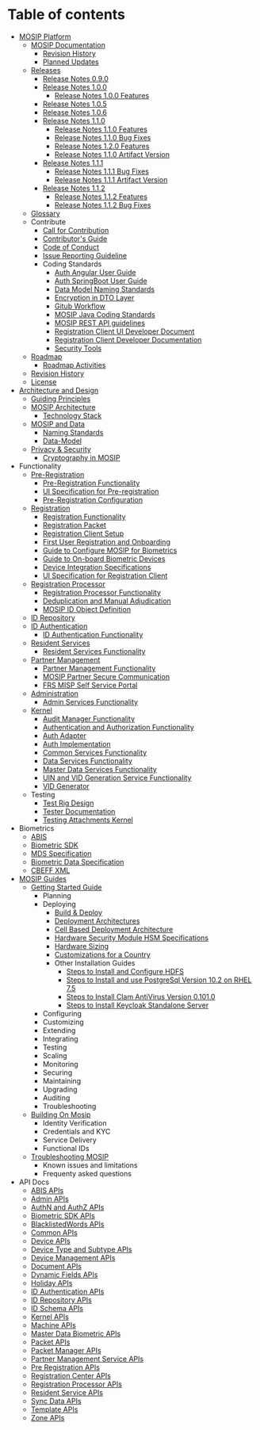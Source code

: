# Table of contents

* [MOSIP Platform](Platform.md)
    *  [MOSIP Documentation](Home.md)
        * [Revision History](Revision-History.md)
        * [Planned Updates](Documentation-Updates.md)
    * [Releases](MOSIP-Releases.md)
        * [Release Notes 0.9.0](Release-Notes-0.9.0.md)
        * [Release Notes 1.0.0](Release-Notes-1.0.0.md)
            * [Release Notes 1.0.0 Features](Release-Notes-1.0.0-Features.md)
        * [Release Notes 1.0.5](Release-Notes-1.0.5.md)
        * [Release Notes 1.0.6](Release-Notes-1.0.6.md)
        * [Release Notes 1.1.0](Release-Notes-1.1.0.md)
            * [Release Notes 1.1.0 Features](Release-Notes-1.1.0-Features.md)
            * [Release Notes 1.1.0 Bug Fixes](Release-Notes-1.1.0-Bug-Fixes.md)
            * [Release Notes 1.2.0 Features](Release-Notes-1.2.0-Features.md)
            * [Release Notes 1.1.0 Artifact Version](Release-Notes-1.1.0-Artifact-Version.md)
        * [Release Notes 1.1.1](Release-Notes-1.1.1.md)
            * [Release Notes 1.1.1 Bug Fixes](Release-Notes-1.1.1-Bug-Fixes.md)
            * [Release Notes 1.1.1 Artifact Version](Release-Notes-1.1.1-Artifact-Version.md)
        * [Release Notes 1.1.2](Release-Notes-1.1.2.md)
            * [Release Notes 1.1.2 Features](Release-Notes-1.1.2-Features.md)
            * [Release Notes 1.1.2 Bug Fixes](Release-Notes-1.1.2-Bug-Fixes.md)
    * [Glossary](Glossary.md)
    * Contribute
        * [Call for Contribution](Call-for-Contribution.md)
        * [Contributor's Guide](Contributor-Guide.md)
        * [Code of Conduct](Code-of-Conduct.md)
        * [Issue Reporting Guideline](Issue-Reporting-Guideline.md)
        * Coding Standards
            * [Auth Angular User Guide](Auth-Angular-User-Guide.md)
            * [Auth SpringBoot User Guide](Auth-SpringBoot-User-Guide.md)
            * [Data Model Naming Standards](Data-Model-Naming-Standards.md)
            * [Encryption in DTO Layer](Encryption-in-DTO-Layer.md)
            * [Gitub Workflow](Github-Workflow.md)
            * [MOSIP Java Coding Standards](MOSIP-Java-Coding-Standards.md)
            * [MOSIP REST API guidelines](MOSIP-REST-API-guidelines.md)
            * [Registration Client UI Developer Document](Registration-Client-UI-Developer-Document.md)
            * [Registration Client Developer Documentation](Registration-Client-Developer-Documentation.md)
            * [Security Tools](Security-Tools.md)
    * [Roadmap](Roadmap.md)
        * [Roadmap Activities](Roadmap-Activities.md)
    * [Revision History](Revision-History.md)
    * [License](License.md)
* [Architecture and Design](Architecture.md)
    * [Guiding Principles](Architecture-Principles.md)
    * [MOSIP Architecture](Mosip-Architecture.md)
        * [Technology Stack](Technology-Stack.md)
    * [MOSIP and Data](Data-Architecture.md)
        * [Naming Standards](Data-Model-Naming-Standards.md)
		* [Data-Model](MOSIP-Data-Model.md)
    * [Privacy & Security](Privacy-and-Security.md)    
        * [Cryptography in MOSIP](Encryption-in-DTO-Layer.md)
* Functionality
    * [Pre-Registration](Pre-Registration.md)
        * [Pre-Registration Functionality](Pre-Registration-Functionality.md)
		* [UI Specification for Pre-registration](UI-Specification-for-Pre-Registration.md)
		* [Pre-Registration Configuration](Pre-Registration-Configuration.md)
    * [Registration](Registration-Client.md)
        * [Registration Functionality](Registration-Functionality.md)
        * [Registration Packet](Registration-Packet.md)
        * [Registration Client Setup](Registration-Client-Setup.md)
        * [First User Registration and Onboarding](First-User-Registration-and-Onboarding.md)
        * [Guide to Configure MOSIP for Biometrics](Guide-to-Configure-MOSIP-for-Biometrics.md)
        * [Guide to On-board Biometric Devices](Guide-to-On-board-Biometric-Devices.md)
        * [Device Integration Specifications](Device-Integration-Specifications.md)
		* [UI Specification for Registration Client](UI-Specification-for-Registration-Client.md)
    * [Registration Processor](Registration-Processor.md)
        * [Registration Processor Functionality](Registration-Processor-Functionality.md)
        * [Deduplication and Manual Adjudication](Deduplication-and-Manual-Adjudication.md)
        * [MOSIP ID Object Definition](MOSIP-ID-Object-Definition.md)
    * [ID Repository](ID-Repository.md)
    * [ID Authentication](ID-Authentication.md)
        * [ID Authentication Functionality](ID-Authentication-Functionality.md)
    * [Resident Services](Resident-Services.md)
        * [Resident Services Functionality](Resident-Services-Functionality.md)
    * [Partner Management](Partner-Management.md)
        * [Partner Management Functionality](Partner-Management-Functionality.md)
        * [MOSIP Partner Secure Communication](MOSIP-Partner-Secure-Communication.md)
        * [FRS MISP Self Service Portal](FRS-MISP-Self-Service-Portal.md) 
    * [Administration](Admin.md)
        * [Admin Services Functionality](Admin-Services-Functionality.md)
    * [Kernel](Kernel.md)
        * [Audit Manager Functionality](Audit-Manager-Functionality.md)
        * [Authentication and Authorization Functionality](Authentication-and-Authorization-Functionality.md)
        * [Auth Adapter](Auth-Adapter.md)
        * [Auth Implementation](Auth-Implementation.md)      
        * [Common Services Functionality](Common-Services-Functionality.md)
        * [Data Services Functionality](Data-Services-Functionality.md)
        * [Master Data Services Functionality](Master-Data-Services-Functionality.md)
        * [UIN and VID Generation Service Functionality](UIN-and-VID-Generation-Service-Functionality.md)
        * [VID Generator](VID-Generator.md)
    * Testing
        * [Test Rig Design](Test-Rig-Design.md)
        * [Tester Documentation](Tester-Documentation.md)
        * [Testing Attachments   Kernel](Testing-Attachments---Kernel.md)
* Biometrics 
    * [ABIS](Automated-Biometric-Identification-System-ABIS.md)
    * [Biometric SDK](Biometric-SDK.md)
    * [MDS Specification](MOSIP-Device-Service-Specification.md)
    * [Biometric Data Specification](Biometric-Data-Specification.md)
    * [CBEFF XML](CBEFF-XML.md)
* [MOSIP Guides](Guides.md)
    * [Getting Started Guide](Getting-Started.md)
    	* Planning
        * Deploying
            * [Build & Deploy](Build-and-Deploy.md)
            * [Deployment Architectures](Deployment-Architectures.md)
            * [Cell Based Deployment Architecture](Cell-Based-Deployment-Architecture.md)
            * [Hardware Security Module HSM Specifications](Hardware-Security-Module-HSM-Specifications.md)
            * [Hardware Sizing](Hardware-Sizing.md)
            * [Customizations for a Country](Customisations-for-a-Country.md)
            * Other Installation Guides
                * [Steps to Install and Configure HDFS](Steps-to-Install-and-Configure-HDFS.md)
                * [Steps to Install and use PostgreSql Version 10.2 on RHEL 7.5](Steps-to-Install-and-use-PostgreSql-Version-10.2-on-RHEL-7.5.md)
                * [Steps to Install Clam AntiVirus Version 0.101.0](Steps-to-Install-Clam-AntiVirus-Version-0.101.0.md)
                * [Steps to Install Keycloak Standalone Server](Steps-to-Install-Keycloak-Standalone-Server.md)
        * Configuring
        * Customizing
        * Extending
        * Integrating
        * Testing
        * Scaling
        * Monitoring
        * Securing
        * Maintaining
        * Upgrading
        * Auditing
        * Troubleshooting
    * [Building On Mosip](Using-Mosip.md)
        * Identity Verification
        * Credentials and KYC
        * Service Delivery
        * Functional IDs
    * [Troubleshooting MOSIP](Troubleshooting.md)
        * Known issues and limitations
        * Frequenty asked questions
* API Docs
    * [ABIS APIs](ABIS-APIs.md)
    * [Admin APIs](Admin-APIs.md)
    * [AuthN and AuthZ APIs](AuthN-and-AuthZ-APIs.md)
    * [Biometric SDK APIs](Biometric-SDK-API-Specification.md)
    * [BlacklistedWords APIs](BlacklistedWords-APIs.md)
    * [Common APIs](Common-APIs.md)
    * [Device APIs](Device-APIs.md)
    * [Device Type and Subtype APIs](Device-Type-and-Subtype-APIs.md)
    * [Device Management APIs](Device-Management-APIs.md)
    * [Document APIs](Document-APIs.md)
	* [Dynamic Fields APIs](Dynamic-Fields-APIs.md)
    * [Holiday APIs](Holiday-APIs.md)
    * [ID Authentication APIs](ID-Authentication-APIs.md)
    * [ID Repository APIs](ID-Repository-APIs.md)
	* [ID Schema APIs](ID-Schema-APIs.md)
    * [Kernel APIs](Kernel-APIs.md)
    * [Machine APIs](Machine-APIs.md)
    * [Master Data Biometric APIs](Master-Data-Biometric-APIs.md)
    * [Packet APIs](Packet-APIs.md)
	* [Packet Manager APIs](Packet-Manager-APIs.md)
    * [Partner Management Service APIs](Partner-Management-Service-APIs.md)
    * [Pre Registration APIs](Pre-Registration-APIs.md)
    * [Registration Center APIs](Registration-Center-APIs.md)
    * [Registration Processor APIs](Registration-Processor-APIs.md)
    * [Resident Service APIs](Resident-Service-APIs.md)
	* [Sync Data APIs](Sync-Data-APIs.md)
    * [Template APIs](Template-APIs.md)
    * [Zone APIs](Zone-APIs.md)
